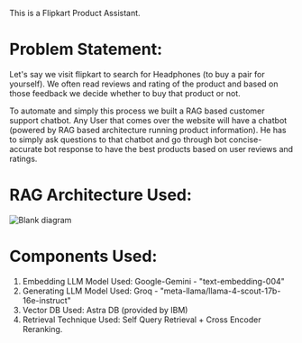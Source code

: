 This is a Flipkart Product Assistant.
# Problem Statement:
Let's say we visit flipkart to search for Headphones (to buy a pair for yourself). We often read reviews and rating of the product and based on those feedback we decide whether to buy that product or not.

To automate and simply this process we built a RAG based customer support chatbot.
Any User that comes over the website will have a chatbot (powered by RAG based architecture running product information). He has to simply ask questions to that chatbot and go through bot concise-accurate bot response to have the best products based on user reviews and ratings.

# RAG Architecture Used:
![Blank diagram](https://github.com/user-attachments/assets/d072fe9a-133f-4340-97a9-9641657b8e18)

# Components Used:
1) Embedding LLM Model Used: Google-Gemini - "text-embedding-004"
2) Generating LLM Model Used: Groq - "meta-llama/llama-4-scout-17b-16e-instruct"
3) Vector DB Used: Astra DB (provided by IBM)
4) Retrieval Technique Used: Self Query Retrieval + Cross Encoder Reranking.

